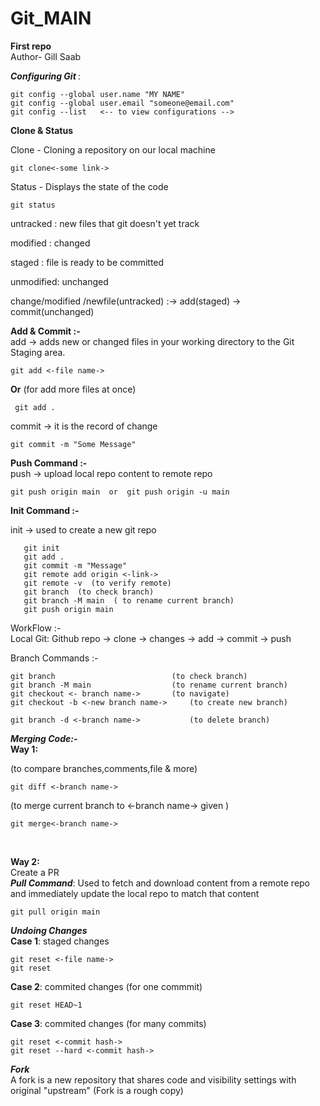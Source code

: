 # Git_MAIN
**First repo**
<br>
Author- Gill Saab


 <i><b>Configuring Git </b></i> :
```
git config --global user.name "MY NAME"   
git config --global user.email "someone@email.com"   
git config --list   <-- to view configurations -->
```
**Clone & Status**

<tb>Clone - Cloning a repository on our local machine <br>
```
git clone<-some link->   
```
Status - Displays the state of the code
```
git status  
```
   untracked : new files that git doesn't yet track

   modified : changed

   staged : file is ready to be committed

   unmodified: unchanged


change/modified /newfile(untracked) :-> add(staged) -> commit(unchanged)
 

**Add & Commit :-**\
add -> adds new or changed files in your working directory to the Git Staging area.    <br>                                 
```
git add <-file name->
```
 __Or__
(for add more files at once)    <br>
``` 
 git add .
 ```
commit -> it is the record of change <br>
```
git commit -m "Some Message"  
```

 **Push Command :-**\
push -> upload local repo content to remote repo  <br>
```
git push origin main  or  git push origin -u main  
```
  **Init Command :-**

init -> used to create a new git repo 
```
   git init
   git add .
   git commit -m "Message"
   git remote add origin <-link->
   git remote -v  (to verify remote)
   git branch  (to check branch)
   git branch -M main  ( to rename current branch)
   git push origin main
```
  WorkFlow :-   
Local Git: Github repo -> clone -> changes -> add -> commit -> push

   Branch Commands :-
```
git branch                          (to check branch) 
git branch -M main                  (to rename current branch)  
git checkout <- branch name->       (to navigate)  
git checkout -b <-new branch name->     (to create new branch) 

git branch -d <-branch name->           (to delete branch) 
```

<i>  <b> Merging Code:- </b></i> <br>
__Way 1:__

 (to compare branches,comments,file & more)
 
```
git diff <-branch name-> 
```
(to merge current branch to <-branch name-> given )
```
git merge<-branch name->  
```
<br>

__Way 2:__\
Create a PR\
***Pull Command***:
Used to fetch and download content from a remote repo and immediately update the local repo to match that content
```
git pull origin main
```
***Undoing Changes***\
__Case 1__: staged changes
```
git reset <-file name->
git reset
```
__Case 2__: commited changes (for one commmit)
```
git reset HEAD~1
```
__Case 3__: commited changes (for many commits)
```
git reset <-commit hash->
git reset --hard <-commit hash->
```
***Fork***\
A fork is a new repository that shares code and visibility settings with original "upstream" (Fork is a rough copy)
